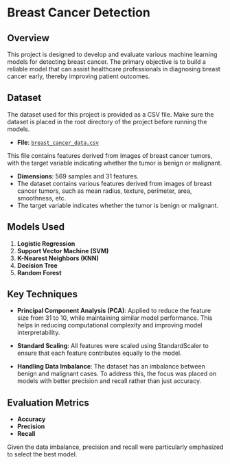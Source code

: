 # Breast Cancer Detection

## Overview

This project is designed to develop and evaluate various machine learning models for detecting breast cancer. The primary objective is to build a reliable model that can assist healthcare professionals in diagnosing breast cancer early, thereby improving patient outcomes.

## Dataset

The dataset used for this project is provided as a CSV file. Make sure the dataset is placed in the root directory of the project before running the models.

- **File**: [`breast_cancer_data.csv`](breast_cancer_data.csv)

This file contains features derived from images of breast cancer tumors, with the target variable indicating whether the tumor is benign or malignant.

- **Dimensions**: 569 samples and 31 features.
- The dataset contains various features derived from images of breast cancer tumors, such as mean radius, texture, perimeter, area, smoothness, etc.
- The target variable indicates whether the tumor is benign or malignant.

## Models Used

1. **Logistic Regression**
2. **Support Vector Machine (SVM)**
3. **K-Nearest Neighbors (KNN)**
4. **Decision Tree**
5. **Random Forest**

## Key Techniques

- **Principal Component Analysis (PCA)**: Applied to reduce the feature size from 31 to 10, while maintaining similar model performance. This helps in reducing computational complexity and improving model interpretability.
  
- **Standard Scaling**: All features were scaled using StandardScaler to ensure that each feature contributes equally to the model.

- **Handling Data Imbalance**: The dataset has an imbalance between benign and malignant cases. To address this, the focus was placed on models with better precision and recall rather than just accuracy.

## Evaluation Metrics

- **Accuracy**
- **Precision**
- **Recall**

Given the data imbalance, precision and recall were particularly emphasized to select the best model.

